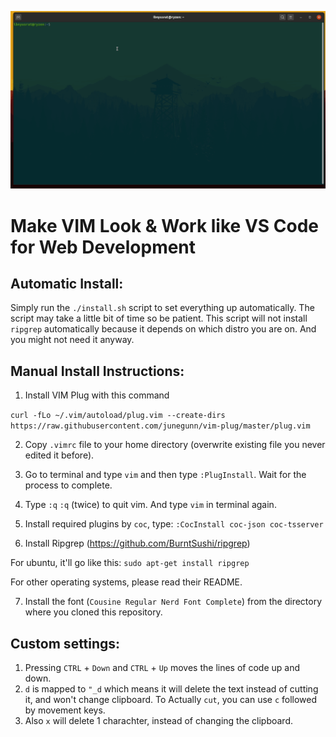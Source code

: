 
![](vimcode.gif)

# Make VIM Look & Work like VS Code for Web Development

## Automatic Install:
Simply run the `./install.sh` script to set everything up automatically. The script may take a little bit of time so be patient. This script will not install `ripgrep` automatically because it depends on which distro you are on. And you might not need it anyway.

## Manual Install Instructions: 

1. Install VIM Plug with this command

`curl -fLo ~/.vim/autoload/plug.vim --create-dirs https://raw.githubusercontent.com/junegunn/vim-plug/master/plug.vim`
    
2. Copy `.vimrc` file to your home directory (overwrite existing file you never edited it before).

3. Go to terminal and type `vim` and then type `:PlugInstall`. Wait for the process to complete.

4. Type `:q` `:q` (twice) to quit vim. And type `vim` in terminal again.

5. Install required plugins by `coc`, type: `:CocInstall coc-json coc-tsserver`

6. Install Ripgrep (https://github.com/BurntSushi/ripgrep)

For ubuntu, it'll go like this: `sudo apt-get install ripgrep`

For other operating systems, please read their README.

7. Install the font (`Cousine Regular Nerd Font Complete`) from the directory where you cloned this repository.

## Custom settings:

1. Pressing `CTRL` + `Down` and `CTRL` + `Up` moves the lines of code up and down.
2. `d` is mapped to `"_d` which means it will delete the text instead of cutting it, and won't change clipboard. To Actually `cut`, you can use `c` followed by movement keys.
3. Also `x` will delete 1 charachter, instead of changing the clipboard.
